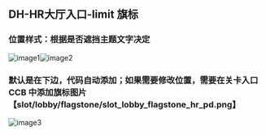 ## DH-HR大厅入口-limit 旗标

### 位置样式：根据是否遮挡主题文字决定

![image1](http://localhost:5173/WTC-Docs/assets/1758727509720_7c22e500.png)![image2](http://localhost:5173/WTC-Docs/assets/1758727509722_3156d150.png)

### 默认是在下边，代码自动添加；如果需要修改位置，需要在关卡入口 CCB 中添加旗标图片【slot/lobby/flagstone/slot\_lobby\_flagstone\_hr\_pd.png】

![image3](http://localhost:5173/WTC-Docs/assets/1758727509725_f2191990.png)  






